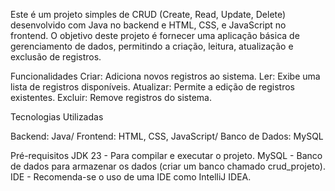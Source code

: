 Este é um projeto simples de CRUD (Create, Read, Update, Delete) desenvolvido com Java no backend e HTML, CSS, e JavaScript no frontend. O objetivo deste projeto é fornecer uma aplicação básica de gerenciamento de dados, permitindo a criação, leitura, atualização e exclusão de registros.

Funcionalidades
Criar: Adiciona novos registros ao sistema.
Ler: Exibe uma lista de registros disponíveis.
Atualizar: Permite a edição de registros existentes.
Excluir: Remove registros do sistema.

Tecnologias Utilizadas

Backend: Java/ Frontend: HTML, CSS, JavaScript/ Banco de Dados: MySQL 

Pré-requisitos
JDK 23 - Para compilar e executar o projeto.
MySQL - Banco de dados para armazenar os dados (criar um banco chamado crud_projeto).
IDE - Recomenda-se o uso de uma IDE como IntelliJ IDEA.
